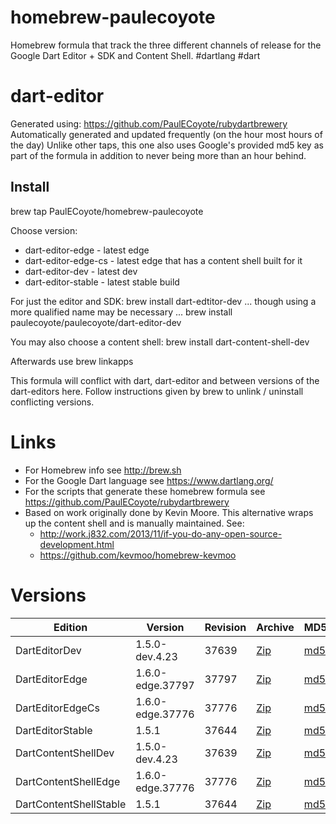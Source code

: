 homebrew-paulecoyote
====================

Homebrew formula that track the three different channels of release for the Google Dart Editor + SDK and Content Shell.  #dartlang #dart

dart-editor
===========

Generated using: https://github.com/PaulECoyote/rubydartbrewery
Automatically generated and updated frequently (on the hour most hours of the day)
Unlike other taps, this one also uses Google's provided md5 key as part of the formula in addition to never being more than an hour behind.

Install
-------
brew tap PaulECoyote/homebrew-paulecoyote

Choose version:
* dart-editor-edge - latest edge
* dart-editor-edge-cs - latest edge that has a content shell built for it
* dart-editor-dev - latest dev
* dart-editor-stable - latest stable build

For just the editor and SDK:
brew install dart-edtitor-dev
... though using a more qualified name may be necessary ...
brew install paulecoyote/paulecoyote/dart-editor-dev

You may also choose a content shell:
brew install dart-content-shell-dev

Afterwards use 
brew linkapps

This formula will conflict with dart, dart-editor and between versions of the dart-editors here.  Follow instructions given by brew to unlink / uninstall conflicting versions.

Links
=====
* For Homebrew info see http://brew.sh
* For the Google Dart language see https://www.dartlang.org/
* For the scripts that generate these homebrew formula see https://github.com/PaulECoyote/rubydartbrewery
* Based on work originally done by Kevin Moore. This alternative wraps up the content shell and is manually maintained.  See: 
    * http://work.j832.com/2013/11/if-you-do-any-open-source-development.html
    * https://github.com/kevmoo/homebrew-kevmoo

Versions
========
| Edition | Version | Revision | Archive | MD5 | Notes |
| ------- | ------- | -------- | ------- | --- | ----- |
| DartEditorDev | 1.5.0-dev.4.23 | 37639 | [Zip](http://storage.googleapis.com/dart-archive/channels/dev/release/37639/editor/darteditor-macos-x64.zip) | [md5](http://storage.googleapis.com/dart-archive/channels/dev/release/37639/editor/darteditor-macos-x64.zip.md5sum) | [Changes](http://storage.googleapis.com/dart-archive/channels/dev/release/latest/changelog.html) |
| DartEditorEdge | 1.6.0-edge.37797 | 37797 | [Zip](http://storage.googleapis.com/dart-archive/channels/be/raw/37797/editor/darteditor-macos-x64.zip) | [md5](http://storage.googleapis.com/dart-archive/channels/be/raw/37797/editor/darteditor-macos-x64.zip.md5sum) | - |
| DartEditorEdgeCs | 1.6.0-edge.37776 | 37776 | [Zip](http://storage.googleapis.com/dart-archive/channels/be/raw/37776/editor/darteditor-macos-x64.zip) | [md5](http://storage.googleapis.com/dart-archive/channels/be/raw/37776/editor/darteditor-macos-x64.zip.md5sum) | - |
| DartEditorStable | 1.5.1 | 37644 | [Zip](http://storage.googleapis.com/dart-archive/channels/stable/release/37644/editor/darteditor-macos-x64.zip) | [md5](http://storage.googleapis.com/dart-archive/channels/stable/release/37644/editor/darteditor-macos-x64.zip.md5sum) | [Changes](http://storage.googleapis.com/dart-archive/channels/stable/release/latest/changelog.html) |
| DartContentShellDev | 1.5.0-dev.4.23 | 37639 | [Zip](http://storage.googleapis.com/dart-archive/channels/dev/release/37639/dartium/content_shell-macos-ia32-release.zip) | [md5](http://storage.googleapis.com/dart-archive/channels/dev/release/37639/dartium/content_shell-macos-ia32-release.zip.md5sum) | - |
| DartContentShellEdge | 1.6.0-edge.37776 | 37776 | [Zip](http://storage.googleapis.com/dart-archive/channels/be/raw/37776/dartium/content_shell-macos-ia32-release.zip) | [md5](http://storage.googleapis.com/dart-archive/channels/be/raw/37776/dartium/content_shell-macos-ia32-release.zip.md5sum) | - |
| DartContentShellStable | 1.5.1 | 37644 | [Zip](http://storage.googleapis.com/dart-archive/channels/stable/release/37644/dartium/content_shell-macos-ia32-release.zip) | [md5](http://storage.googleapis.com/dart-archive/channels/stable/release/37644/dartium/content_shell-macos-ia32-release.zip.md5sum) | - |
